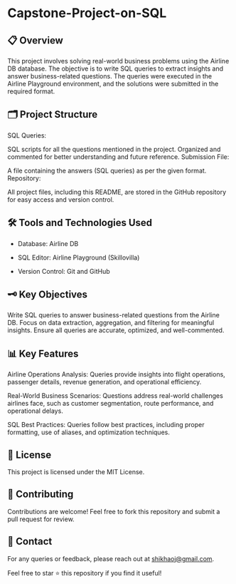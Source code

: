 # Capstone-Project-on-SQL

## 📋 Overview
This project involves solving real-world business problems using the Airline DB database. The objective is to write SQL queries to extract insights and answer business-related questions. The queries were executed in the Airline Playground environment, and the solutions were submitted in the required format.

## 🗂️ Project Structure
SQL Queries:

SQL scripts for all the questions mentioned in the project.
Organized and commented for better understanding and future reference.
Submission File:

A file containing the answers (SQL queries) as per the given format.
Repository:

All project files, including this README, are stored in the GitHub repository for easy access and version control.

## 🛠️ Tools and Technologies Used
* Database: Airline DB

* SQL Editor: Airline Playground (Skillovilla)

* Version Control: Git and GitHub

## 🗝️ Key Objectives
Write SQL queries to answer business-related questions from the Airline DB.
Focus on data extraction, aggregation, and filtering for meaningful insights.
Ensure all queries are accurate, optimized, and well-commented.

## 📊 Key Features
Airline Operations Analysis: Queries provide insights into flight operations, passenger details, revenue generation, and operational efficiency.

Real-World Business Scenarios: Questions address real-world challenges airlines face, such as customer segmentation, route performance, and operational delays.

SQL Best Practices: Queries follow best practices, including proper formatting, use of aliases, and optimization techniques.

## 📝 License
This project is licensed under the MIT License.

## 🤝 Contributing
Contributions are welcome! Feel free to fork this repository and submit a pull request for review.

## 📧 Contact
For any queries or feedback, please reach out at shikhaoj@gmail.com.

Feel free to star ⭐ this repository if you find it useful!







